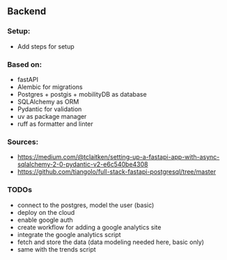 ## Backend

### Setup:

- Add steps for setup

### Based on:

- fastAPI
- Alembic for migrations
- Postgres + postgis + mobilityDB as database
- SQLAlchemy as ORM
- Pydantic for validation
- uv as package manager
- ruff as formatter and linter

### Sources:

- https://medium.com/@tclaitken/setting-up-a-fastapi-app-with-async-sqlalchemy-2-0-pydantic-v2-e6c540be4308
- https://github.com/tiangolo/full-stack-fastapi-postgresql/tree/master

### TODOs

- connect to the postgres, model the user (basic)
- deploy on the cloud
- enable google auth
- create workflow for adding a google analytics site
- integrate the google analytics script
- fetch and store the data (data modeling needed here, basic only)
- same with the trends script
